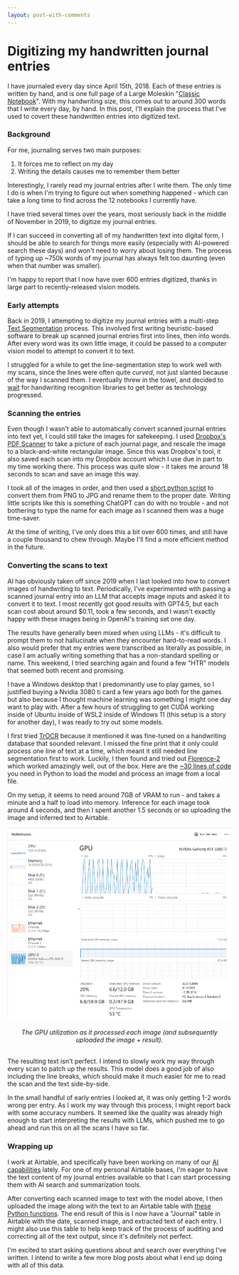 ```yaml
---
layout: post-with-comments
---
```


# Digitizing my handwritten journal entries

I have journaled every day since April 15th, 2018.
Each of these entries is written by hand, and is one full page of a Large Moleskin "[Classic Notebook](https://www.moleskine.com/en-us/shop/notebooks/the-legendary-notebook/classic-notebook-black-9788883701122.html)".
With my handwriting size, this comes out to around 300 words that I write every day, by hand.
In this post, I'll explain the process that I've used to covert these handwritten entries into digitized text.

### Background

For me, journaling serves two main purposes:

1. It forces me to reflect on my day
1. Writing the details causes me to remember them better

Interestingly, I rarely read my journal entries after I write them.
The only time I do is when I'm trying to figure out when something happened - which can take a long time to find across the 12 notebooks I currently have.

I have tried several times over the years, most seriously back in the middle of November in 2019, to digitize my journal entries.

If I can succeed in converting all of my handwritten text into digital form, I should be able to search for things more easily (especially with AI-powered search these days) and won't need to worry about losing them.
The process of typing up ~750k words of my journal has always felt too daunting (even when that number was smaller).

I'm happy to report that I now have over 600 entries digitized, thanks in large part to recently-released vision models.

### Early attempts

Back in 2019, I attempting to digitize my journal entries with a multi-step [Text Segmentation](https://arthurflor23.medium.com/text-segmentation-b32503ef2613) process.
This involved first writing heuristic-based software to break up scanned journal entries first into lines, then into words.
After every word was its own little image, it could be passed to a computer vision model to attempt to convert it to text.

I struggled for a while to get the line-segmentation step to work well with my scans, since the lines were often quite _curved_, not just slanted because of the way I scanned them.
I eventually threw in the towel, and decided to [wait](https://en.wikipedia.org/wiki/Wait/walk_dilemma) for handwriting recognition libraries to get better as technology progressed.

### Scanning the entries

Even though I wasn't able to automatically convert scanned journal entries into text yet, I could still take the images for safekeeping.
I used [Dropbox's PDF Scanner](https://www.dropbox.com/features/productivity/document-scanner) to take a picture of each journal page, and rescale the image to a black-and-white rectangular image.
Since this was Dropbox's tool, it also saved each scan into my Dropbox account which I use due in part to my time working there.
This process was quite slow - it takes me around 18 seconds to scan and save an image this way.

I took all of the images in order, and then used a [short python script](https://gist.github.com/dwetterau/198123426ce639c70a938aca695ef145) to convert them from PNG to JPG and rename them to the proper date.
Writing little scripts like this is something ChatGPT can do with no trouble - and not bothering to type the name for each image as I scanned them was a huge time-saver.

At the time of writing, I've only does this a bit over 600 times, and still have a couple thousand to chew through.
Maybe I'll find a more efficient method in the future.

### Converting the scans to text

AI has obviously taken off since 2019 when I last looked into how to convert images of handwriting to text.
Periodically, I've experimented with passing a scanned journal entry into an LLM that accepts image inputs and asked it to convert it to text.
I most recently got good results with GPT4.5, but each scan cost about around $0.11, took a few seconds, and I wasn't exactly happy with these images being in OpenAI's training set one day.

The results have generally been mixed when using LLMs - it's difficult to prompt them to not hallucinate when they encounter hard-to-read words.
I also would prefer that my entries were transcribed as literally as possible, in case I am actually writing something that has a non-standard spelling or name.
This weekend, I tried searching again and found a few "HTR" models that seemed both recent and promising.

I have a Windows desktop that I predominantly use to play games, so I justified buying a Nvidia 3080 ti card a few years ago both for the games but also because I thought machine learning was something I might one day want to play with.
After a few hours of struggling to get CUDA working inside of Ubuntu inside of WSL2 inside of Windows 11 (this setup is a story for another day), I was ready to try out some models.

I first tried [TrOCR](https://huggingface.co/microsoft/trocr-base-handwritten) because it mentioned it was fine-tuned on a handwriting database that sounded relevant.
I missed the fine print that it only could process one line of text at a time, which meant it still needed line segmentation first to work.
Luckily, I then found and tried out [Florence-2](https://huggingface.co/microsoft/Florence-2-large) which worked amazingly well, out of the box.
Here are the [~30 lines of code](https://gist.github.com/dwetterau/2d02857419293b5545246d0d6fa68b77) you need in Python to load the model and process an image from a local file.

On my setup, it seems to need around 7GB of VRAM to run - and takes a minute and a half to load into memory.
Inference for each image took around 4 seconds, and then I spent another 1.5 seconds or so uploading the image and inferred text to Airtable.

![Image](/assets/css/post_images/processing_journal_entries.png)

<center><i>The GPU utilization as it processed each image (and subsequently uploaded the image + result).</i></center>
<br />

The resulting text isn't perfect.
I intend to slowly work my way through every scan to patch up the results.
This model does a good job of also including the line breaks, which should make it much easier for me to read the scan and the text side-by-side.

In the small handful of early entries I looked at, it was only getting 1-2 words wrong per entry.
As I work my way through this process, I might report back with some accuracy numbers.
It seemed like the quality was already high enough to start interpreting the results with LLMs, which pushed me to go ahead and run this on all the scans I have so far.

### Wrapping up

I work at Airtable, and specifically have been working on many of our [AI capabilities](https://www.airtable.com/platform/ai) lately.
For one of my personal Airtable bases, I'm eager to have the text content of my journal entries available so that I can start processing them with AI search and summarization tools.

After converting each scanned image to text with the model above, I then uploaded the image along with the text to an Airtable table with [these Python functions](https://gist.github.com/dwetterau/7ad292d593ff0f84820f237681372232).
The end result of this is I now have a "Journal" table in Airtable with the date, scanned image, and extracted text of each entry.
I might also use this table to help keep track of the process of auditing and correcting all of the text output, since it's definitely not perfect.

I'm excited to start asking questions about and search over everything I've written.
I intend to write a few more blog posts about what I end up doing with all of this data.
